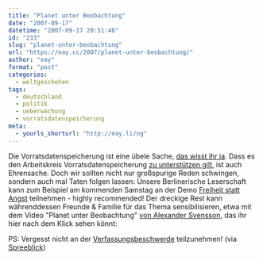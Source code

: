 ```yaml
---
title: "Planet unter Beobachtung"
date: "2007-09-17"
datetime: "2007-09-17 20:51:48"
id: "233"
slug: "planet-unter-beobachtung"
url: "https://eay.cc/2007/planet-unter-beobachtung/"
author: "eay"
format: "post"
categories:
  - weltgeschehen
tags:
  - deutschland
  - politik
  - ueberwachung
  - vorratsdatenspeicherung
meta:
  - yourls_shorturl: "http://eay.li/ng"
---
```


Die Vorratsdatenspeicherung ist eine übele Sache, [das wisst ihr ja](//eay.cc/2007/vorratsdatenspeicherung/). Dass es den Arbeitskreis Vorratsdatenspeicherung [zu unterstützen gilt](http://www.vorratsdatenspeicherung.de/), ist auch Ehrensache. Doch wir sollten nicht nur großspurige Reden schwingen, sondern auch mal Taten folgen lassen: Unsere Berlinerische Leserschaft kann zum Beispiel am kommenden Samstag an der Demo [Freiheit statt Angst](http://www.freiheitstattangst.de/) teilnehmen - highly recommended! Der dreckige Rest kann währenddessen Freunde & Familie für das Thema sensibilisieren, etwa mit dem Video "Planet unter Beobachtung" [von Alexander Svensson](http://www.wortfeld.de/2007/09/planet_unter_beobachtung/), das ihr hier nach dem Klick sehen könnt:

PS: Vergesst nicht an der [Verfassungsbeschwerde](http://verfassungsbeschwerde.vorratsdatenspeicherung.de/) teilzunehmen! (via [Spreeblick](http://www.spreeblick.com/2007/09/17/diesen-samstag-demo-gegen-die-vorratsdatenspeicherung/))
